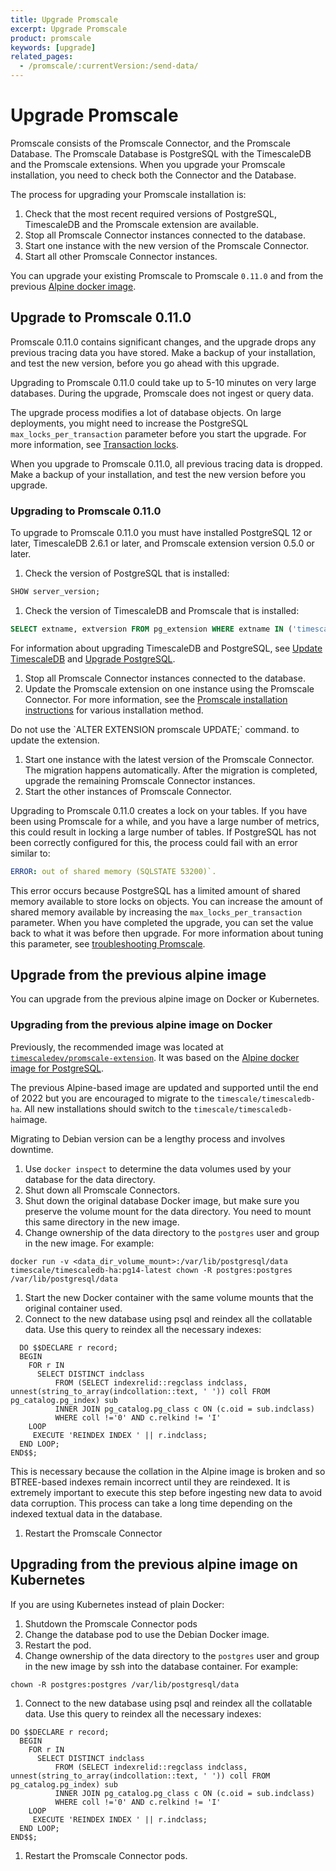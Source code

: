```yaml
---
title: Upgrade Promscale
excerpt: Upgrade Promscale
product: promscale
keywords: [upgrade]
related_pages:
  - /promscale/:currentVersion:/send-data/
---
```


# Upgrade Promscale

Promscale consists of the Promscale Connector, and the Promscale Database. The
Promscale Database is PostgreSQL with the TimescaleDB and the Promscale
extensions. When you upgrade your Promscale installation, you need to check both
the Connector and the Database.

The process for upgrading your Promscale installation is:

1.  Check that the most recent required versions of PostgreSQL, TimescaleDB and
the Promscale extension are available.
1.  Stop all Promscale Connector instances connected to the database.
1.  Start one instance with the new version of the Promscale Connector.
1.  Start all other Promscale Connector instances.

You can upgrade your existing Promscale to Promscale `0.11.0`
and from the previous [Alpine docker image][alpine-image].

## Upgrade to Promscale 0.11.0

Promscale 0.11.0 contains significant changes, and the upgrade drops any
previous tracing data you have stored. Make a backup of your installation, and
test the new version, before you go ahead with this upgrade.

Upgrading to Promscale 0.11.0 could take up to 5-10 minutes on very large
databases. During the upgrade, Promscale does not ingest or query data.

The upgrade process modifies a lot of database objects. On large deployments,
you might need to increase the PostgreSQL `max_locks_per_transaction` parameter
before you start the upgrade. For more information, see [Transaction
locks][transaction-locks].

<highlight type="warning">
When you upgrade to Promscale 0.11.0, all previous tracing data is dropped. Make
a backup of your installation, and test the new version before you upgrade.
</highlight>

<procedure>

### Upgrading to Promscale 0.11.0

To upgrade to Promscale 0.11.0 you must have installed PostgreSQL 12 or later,
TimescaleDB 2.6.1 or later, and Promscale extension version 0.5.0 or later.

1.  Check the version of PostgreSQL that is installed:

   ```sql
   SHOW server_version;
   ```

1.  Check the version of TimescaleDB and Promscale that is installed:

   ```sql
   SELECT extname, extversion FROM pg_extension WHERE extname IN ('timescaledb', 'promscale');
   ```

   For information about upgrading TimescaleDB and PostgreSQL, see [Update TimescaleDB][update-timescaledb] and [Upgrade PostgreSQL][upgrade-postgresql].

1.  Stop all Promscale Connector instances connected to the database.
1.  Update the Promscale extension on one instance using the Promscale Connector.
   For more information, see the [Promscale installation
   instructions][install-promscale] for various installation method.

   <highlight type="note">
   Do not use the `ALTER EXTENSION promscale UPDATE;` command. to update the
   extension.
   </highlight>

1.  Start one instance with the latest version of the Promscale Connector. The migration happens automatically. After the migration is completed, upgrade the remaining Promscale Connector instances.
1.  Start the other instances of Promscale Connector.

</procedure>

Upgrading to Promscale 0.11.0 creates a lock on your tables. If you have been
using Promscale for a while, and you have a large number of metrics, this could
result in locking a large number of tables. If PostgreSQL has not been correctly
configured for this, the process could fail with an error similar to:

```yml
ERROR: out of shared memory (SQLSTATE 53200)`.
```

This error occurs because PostgreSQL has a limited amount of shared memory
available to store locks on objects. You can increase the amount of shared
memory available by increasing the `max_locks_per_transaction` parameter. When
you have completed the upgrade, you can set the value back to what it was before
then upgrade. For more information about tuning this parameter, see
[troubleshooting Promscale][max-locks-config].

## Upgrade from the previous alpine image

You can upgrade from the previous alpine image on Docker or Kubernetes.

### Upgrading from the previous alpine image on Docker

Previously, the recommended image was located at [`timescaledev/promscale-extension`](https://hub.docker.com/r/timescaledev/promscale-extension).
It was based on the [Alpine docker image for PostgreSQL](https://github.com/docker-library/postgres/blob/e8ebf74e50128123a8d0220b85e357ef2d73a7ec/12/alpine/Dockerfile).

The previous Alpine-based image are updated and supported until
the end of 2022 but you are encouraged to migrate to the
`timescale/timescaledb-ha`. All new installations should switch to the
`timescale/timescaledb-ha`image.

<highlight type="note">
Migrating to Debian version can be a lengthy process and involves downtime.
</highlight>

<procedure>

1.  Use `docker inspect` to determine the data volumes used by your database for the data directory.
1.  Shut down all Promscale Connectors.
1.  Shut down the original database Docker image, but make sure you preserve the volume mount
   for the data directory. You need to mount this same directory in the new
   image.
1.  Change ownership of the data directory to the `postgres` user and group in
   the new image. For example:

   ```
   docker run -v <data_dir_volume_mount>:/var/lib/postgresql/data timescale/timescaledb-ha:pg14-latest chown -R postgres:postgres /var/lib/postgresql/data
   ```

1.  Start the new Docker container with the same volume mounts that the
   original container used.
1.  Connect to the new database using psql and reindex all the collatable data. Use this query to reindex all the necessary indexes:

   ```
     DO $$DECLARE r record;
     BEGIN
       FOR r IN
         SELECT DISTINCT indclass
             FROM (SELECT indexrelid::regclass indclass, unnest(string_to_array(indcollation::text, ' ')) coll FROM pg_catalog.pg_index) sub
             INNER JOIN pg_catalog.pg_class c ON (c.oid = sub.indclass)
             WHERE coll !='0' AND c.relkind != 'I'
       LOOP
        EXECUTE 'REINDEX INDEX ' || r.indclass;
     END LOOP;
   END$$;
   ```

   This is necessary because the collation in the Alpine image is broken and so
   BTREE-based indexes remain incorrect until they are reindexed. It is
   extremely important to execute this step before ingesting new data to avoid
   data corruption. This process can take a long time depending on the indexed
   textual data in the database.  

1.  Restart the Promscale Connector

</procedure>

## Upgrading from the previous alpine image on Kubernetes

If you are using Kubernetes instead of plain Docker:

<procedure>

1.  Shutdown the Promscale Connector pods
1.  Change the database pod to use the Debian Docker image.
1.  Restart the pod.
1.  Change ownership of the data directory to the `postgres` user and group in
   the new image by ssh into the database container. For example:

   ```
   chown -R postgres:postgres /var/lib/postgresql/data
   ```

1.  Connect to the new database using psql and reindex all the collatable data.
   Use this query to reindex all the necessary indexes:

   ```
   DO $$DECLARE r record;
     BEGIN
       FOR r IN
         SELECT DISTINCT indclass
             FROM (SELECT indexrelid::regclass indclass, unnest(string_to_array(indcollation::text, ' ')) coll FROM pg_catalog.pg_index) sub
             INNER JOIN pg_catalog.pg_class c ON (c.oid = sub.indclass)
             WHERE coll !='0' AND c.relkind != 'I'
       LOOP
        EXECUTE 'REINDEX INDEX ' || r.indclass;
     END LOOP;
   END$$;
   ```  

1.  Restart the Promscale Connector pods.

</procedure>

[alpine-image]: https://hub.docker.com/r/timescale/promscale/tags
[install-promscale]: /promscale/:currentVersion:/installation
[max-locks-config]: /promscale/:currentVersion:/troubleshooting/#data-is-occupying-too-much-space
[transaction-locks]: /timescaledb/:currentVersion:/how-to-guides/configuration/about-configuration/#transaction-locks
[update-timescaledb]: /timescaledb/:currentVersion:/how-to-guides/upgrades/
[upgrade-postgresql]: /timescaledb/:currentVersion:/how-to-guides/upgrades/upgrade-pg/
